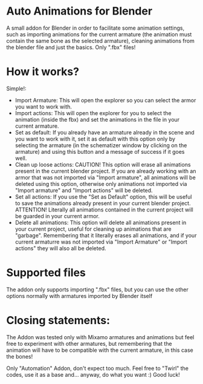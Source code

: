 # Auto Animations for Blender
A small addon for Blender in order to facilitate some animation settings, such as importing animations for the current armature (the animation must contain the same bone as the selected armature), cleaning animations from the blender file and just the basics. Only ".fbx" files!
# How it works?
Simple!:
- Import Armature: This will open the explorer so you can select the armor you want to work with.
- Import actions: This will open the explorer for you to select the animation (inside the fbx) and set the animations in the file in your current armature.
- Set as default: If you already have an armature already in the scene and you want to work with it, set it as default with this option only by selecting the armature (in the schematizer window by clicking on the armature) and using this button and a message of success if it goes well.
- Clean up loose actions: CAUTION! This option will erase all animations present in the current blender project. If you are already working with an armor that was not imported via "Import armature", all animations will be deleted using this option, otherwise only animations not imported via "Import armature" and "Import actions" will be deleted.
- Set all actions: If you use the "Set as Default" option, this will be useful to save the animations already present in your current blender project. ATTENTION! Literally all animations contained in the current project will be guarded in your current armor.
- Delete all animations: This option will delete all animations present in your current project, useful for cleaning up animations that are "garbage". Remembering that it literally erases all animations, and if your current armaturre was not imported via "Import Armature" or "Import actions" they will also all be deleted.
# Supported files
The addon only supports importing ".fbx" files, but you can use the other options normally with armatures imported by Blender itself
# Closing statements:
The Addon was tested only with Mixamo armatures and animations but feel free to experiment with other armatures, but remembering that the animation will have to be compatible with the current armature, in this case the bones!

Only "Automation" Addon, don't expect too much. Feel free to "Twirl" the codes, use it as a base and... anyway, do what you want :)
Good luck!
